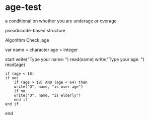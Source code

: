 # age-test
a conditional on whether you are underage or overage


pseudocode-based structure 

Algorithm Check_age

var 
	name = character 
	age = integer
	
start 
	write("Type your name: ")
	read(name)
	write("Type your age: ")
	read(age)
	

	
	if (age < 18)
	if not 
		if (age > 18) AND (age < 64) then
		write("O", name, "is over age")
		if no
		write("O", name, "is elderly")
		end if
	end if
end

